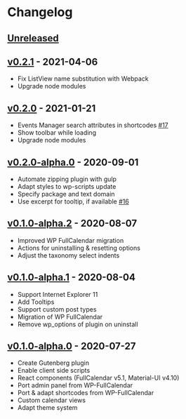 # Changelog

## [Unreleased]

## [v0.2.1] - 2021-04-06
- Fix ListView name substitution with Webpack
- Upgrade node modules

## [v0.2.0] - 2021-01-21
- Events Manager search attributes in shortcodes [#17](https://github.com/Oberhauser-Dev/gb-fullcalendar/issues/17)
- Show toolbar while loading
- Upgrade node modules

## [v0.2.0-alpha.0] - 2020-09-01
- Automate zipping plugin with gulp
- Adapt styles to wp-scripts update
- Specify package and text domain
- Use excerpt for tooltip, if available [#16](https://github.com/Oberhauser-Dev/gb-fullcalendar/pull/16)

## [v0.1.0-alpha.2] - 2020-08-07
- Improved WP FullCalendar migration
- Actions for uninstalling & resetting options
- Adjust the taxonomy select indents

## [v0.1.0-alpha.1] - 2020-08-04
- Support Internet Explorer 11
- Add Tooltips
- Support custom post types
- Migration of WP FullCalendar
- Remove wp_options of plugin on uninstall

## [v0.1.0-alpha.0] - 2020-07-27
- Create Gutenberg plugin
- Enable client side scripts
- React components (FullCalendar v5.1, Material-UI v4.10)
- Port admin panel from WP-FullCalendar
- Port & adapt shortcodes from WP-FullCalendar
- Custom calendar views
- Adapt theme system

[unreleased]: https://github.com/Oberhauser-Dev/gb-fullcalendar/compare/v0.2.1...HEAD
[v0.2.1]: https://github.com/Oberhauser-Dev/gb-fullcalendar/compare/v0.2.0...v0.2.1
[v0.2.0]: https://github.com/Oberhauser-Dev/gb-fullcalendar/compare/v0.2.0-alpha.0...v0.2.0
[v0.2.0-alpha.0]: https://github.com/Oberhauser-Dev/gb-fullcalendar/compare/v0.1.0-alpha.2...v0.2.0-alpha.0
[v0.1.0-alpha.2]: https://github.com/Oberhauser-Dev/gb-fullcalendar/compare/v0.1.0-alpha.1...v0.1.0-alpha.2
[v0.1.0-alpha.1]: https://github.com/Oberhauser-Dev/gb-fullcalendar/compare/v0.1.0-alpha.0...v0.1.0-alpha.1
[v0.1.0-alpha.0]: https://github.com/Oberhauser-Dev/gb-fullcalendar/releases/tag/v0.1.0-alpha.0
